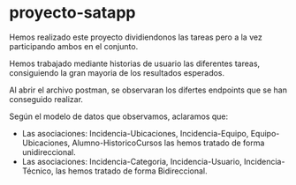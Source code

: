 # proyecto-satapp

Hemos realizado este proyecto dividiendonos las tareas pero a la vez participando ambos en el conjunto.

Hemos trabajado mediante historias de usuario las diferentes tareas, consiguiendo la gran mayoria de los resultados esperados. 

Al abrir el archivo postman, se observaran los difertes endpoints que se han conseguido realizar.

Según el modelo de datos que observamos, aclaramos que: 
- Las asociaciones: Incidencia-Ubicaciones, Incidencia-Equipo, Equipo-Ubicaciones, Alumno-HistoricoCursos las hemos tratado de forma unidireccional.
- Las asociaciones: Incidencia-Categoria, Incidencia-Usuario, Incidencia-Técnico, las hemos tratado de forma Bidireccional.

